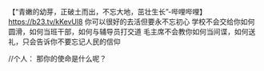 
【“青嫩的幼芽，正破土而出，不忘大地，茁壮生长”-哔哩哔哩】 https://b23.tv/kKevUl8
你可以很好的去活但要永不忘初心
学校不会交给你如何圆滑，如何当班干部，如何与辅导员打交道    毛主席不会教你如何当间谍，如何送礼，只会告诉你不要忘记人民的信仰

//个人： 那你的使命是什么呢？